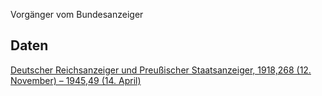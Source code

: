 Vorgänger vom Bundesanzeiger

## Daten
[Deutscher Reichsanzeiger und Preußischer Staatsanzeiger, 1918,268 (12. November) – 1945,49 (14. April)](https://digi.bib.uni-mannheim.de/periodika/reichsanzeiger/)
